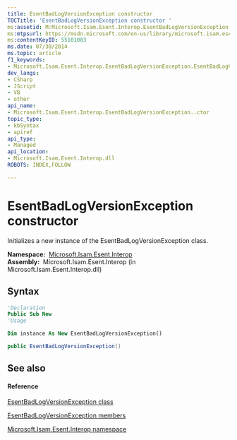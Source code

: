 ```yaml
---
title: EsentBadLogVersionException constructor 
TOCTitle: 'EsentBadLogVersionException constructor '
ms:assetid: M:Microsoft.Isam.Esent.Interop.EsentBadLogVersionException.#ctor
ms:mtpsurl: https://msdn.microsoft.com/en-us/library/microsoft.isam.esent.interop.esentbadlogversionexception.esentbadlogversionexception(v=EXCHG.10)
ms:contentKeyID: 55101083
ms.date: 07/30/2014
ms.topic: article
f1_keywords:
- Microsoft.Isam.Esent.Interop.EsentBadLogVersionException.EsentBadLogVersionException
dev_langs:
- CSharp
- JScript
- VB
- other
api_name: 
- Microsoft.Isam.Esent.Interop.EsentBadLogVersionException..ctor
topic_type: 
- kbSyntax
- apiref
api_type: 
- Managed
api_location: 
- Microsoft.Isam.Esent.Interop.dll
ROBOTS: INDEX,FOLLOW

---
```


# EsentBadLogVersionException constructor

Initializes a new instance of the EsentBadLogVersionException class.

**Namespace:**  [Microsoft.Isam.Esent.Interop](hh596136\(v=exchg.10\).md)  
**Assembly:**  Microsoft.Isam.Esent.Interop (in Microsoft.Isam.Esent.Interop.dll)

## Syntax

``` vb
'Declaration
Public Sub New
'Usage

Dim instance As New EsentBadLogVersionException()
```

``` csharp
public EsentBadLogVersionException()
```

## See also

#### Reference

[EsentBadLogVersionException class](dn274023\(v=exchg.10\).md)

[EsentBadLogVersionException members](dn274080\(v=exchg.10\).md)

[Microsoft.Isam.Esent.Interop namespace](hh596136\(v=exchg.10\).md)

